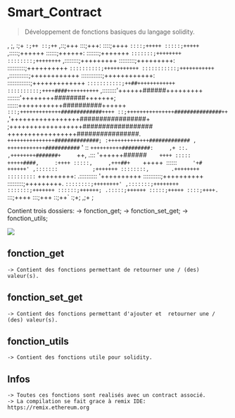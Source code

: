 # Smart_Contract

> Développement de fonctions basiques du langage solidity.



,
;,
:;+
`:;++
::;++`
,::;+++
:::;+++:
::::;++++
`::::;+++++
:::::;+++++`
,:::::;++++++
::::::;++++++:
:::::::;+++++++
`:::::::;++++++++
::::::::;++++++++`
,::::::::;+++++++++
:::::::::;+++++++++:
::::::::::;++++++++++
`::::::::::;+++++++++++
:::::::::::;+++++++++++`
,:::::::::::;++++++++++++
::::::::::::;++++++++++++:
:::::::::::::;+++++++++++++
`:::::::::::;++##++++++++++++
::::::::::;++++####++++++++++`
,::::::::'++++++######+++++++++
:::::::'++++++++########+++++++;
::::::+++++++++++##########++++++
`:::;+++++++++++++#############++++
::;+++++++++++++++###############++`
,'+++++++++++++++++#################+
;++++++++++++++++++##################
+++++++++++++++++################.
`+++++++++++++++##############;
:+++++++++++++#############
,      ++++++++++++###########`     '
::     `++++++++++#########:     ,+
::.     ,++++++++#######+     `++,
.:::      '++++++######`     ++++
:::::      +++++####,     :++++
:::::,     ,+++##+     `+++++`
`::::::`     '+#      ++++++'
,:::::::           ;+++++++
::::::::,       .++++++++
:::::::::`    +++++++++:
.:::::::::: '++++++++++
::::::::::;++++++++++
:::::::::;+++++++++.
`::::::::;++++++++'
,:::::::;++++++++
:::::::;+++++++
::::::;++++++;
.:::::;++++++
:::::;+++++
::::;++++.
`:::;++++
:::;+++
::;++`
:;+;
,;+
;





Contient trois dossiers:
	-> fonction_get;
	-> fonction_set_get;
	-> fonction_utils;

![](header.png)


## fonction_get

	-> Contient des fonctions permettant de retourner une / (des) valeur(s).



## fonction_set_get

	-> Contient des fonctions permettant d'ajouter et  retourner une / (des) valeur(s).


## fonction_utils

	-> Contient des fonctions utile pour solidity.

## Infos

	-> Toutes ces fonctions sont realisés avec un contract associé.
	-> La compilation se fait grace à remix IDE: https://remix.ethereum.org
